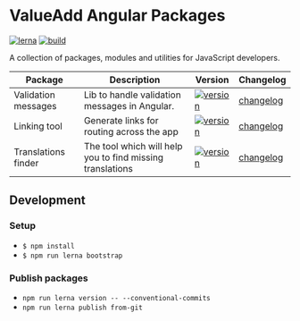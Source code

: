 # ValueAdd Angular Packages

[![lerna](https://img.shields.io/badge/maintained%20with-lerna-cc00ff.svg)](https://lerna.js.org/)
[![build](https://github.com/valueadd-poland/ng-packages/workflows/MASTER%20CI/badge.svg)](https://github.com/valueadd-poland/ng-packages/actions?query=workflow%3A%22MASTER+CI%22)

A collection of packages, modules and utilities for JavaScript developers.

| Package             | Description                                   | Version                                                                                                                                   | Changelog                                                |
| ------------------- | --------------------------------------------- | ----------------------------------------------------------------------------------------------------------------------------------------- | -------------------------------------------------------- |
| Validation messages | Lib to handle validation messages in Angular. | [![version](https://img.shields.io/npm/v/@valueadd/validation-messages.svg)](https://www.npmjs.com/package/@valueadd/validation-messages) | [changelog](./packages/validation-messages/CHANGELOG.md) |
| Linking tool        | Generate links for routing across the app     | [![version](https://img.shields.io/npm/v/@valueadd/linking-tool.svg)](https://www.npmjs.com/package/@valueadd/linking-tool)               | [changelog](./packages/validation-messages/CHANGELOG.md) |
| Translations finder        | The tool which will help you to find missing translations     | [![version](https://img.shields.io/npm/v/@valueadd/translations-finder.svg)](https://www.npmjs.com/package/@valueadd/translations-finder)               | [changelog](./packages/validation-messages/CHANGELOG.md) |

## Development

### Setup

- `$ npm install`
- `$ npm run lerna bootstrap`

### Publish packages

- `npm run lerna version -- --conventional-commits`
- `npm run lerna publish from-git`
